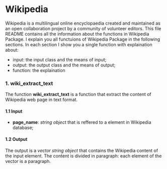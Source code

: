 # Wikipedia
Wikipedia is a multilingual online encyclopaedia created and maintained as an open collaboration project by a community of volunteer editors. This file README contains all the information about the functions in Wikipedia Package. I explain you all functuions of Wikipedia Package in the following sections. In each section I show you a single function with explaination about:
- input: the input class and the means of input;
- output: the output class and the means of output;
- function: the explaination


### 1. wiki_extract_text
The function **wiki_extract_text** is a function that extract the content of Wikipedia web page in text format. 

#### 1.1 Input
- **page_name**: *string object* that is reffered to a element in Wikipedia database;

#### 1.2 Output
The output is a *vector string object* that contains the Wikipedia content of the input element. The content is divided in paragraph: each element of the vector is a paragraph. 
